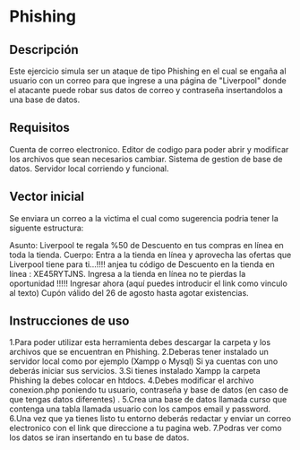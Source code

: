 # Phishing
  ## Descripción
   Este ejercicio simula ser un ataque de tipo Phishing en el cual se engaña al usuario con un correo para que ingrese a una página de "Liverpool" donde el atacante puede         robar sus datos de correo y contraseña insertandolos a una base de datos.
  ## Requisitos
   Cuenta de correo electronico.
   Editor de codigo para poder abrir y modificar los archivos que sean necesarios cambiar.
   Sistema de gestion de base de datos.
   Servidor local corriendo y funcional.
 ## Vector inicial
   Se enviara un correo a la victima el cual como sugerencia podria tener la siguente estructura:
   
   Asunto: Liverpool te regala %50 de Descuento en tus compras en línea en toda la tienda.
   Cuerpo:
   Entra a la tienda en línea y aprovecha las ofertas que Liverpool tiene para ti...!!!! 
   anjea tu código de Descuento en la tienda en línea : XE45RYTJNS.
   Ingresa a la tienda en línea no te pierdas la oportunidad !!!!! Ingresar ahora (aquí puedes introducir el link como vinculo al texto)
   Cupón válido del 26 de agosto hasta agotar existencias.
 
 ## Instrucciones de uso 

  1.Para poder utilizar esta herramienta debes descargar la carpeta y los archivos que se encuentran en Phishing.
  2.Deberas tener instalado un servidor local como por ejemplo (Xampp o Mysql) Si ya cuentas con uno deberás iniciar sus servicios.
  3.Si tienes instalado Xampp la carpeta Phishing la debes colocar en htdocs.
  4.Debes modificar el archivo conexion.php poniendo tu usuario, contraseña y base de datos (en caso de que tengas datos diferentes) . 
  5.Crea una base de datos llamada curso que contenga una tabla llamada usuario con los campos email y password. 
  6.Una vez que ya tienes listo tu entorno deberás redactar y enviar un correo electronico con el link que direccione a tu pagina web.
  7.Podras ver como los datos se iran insertando en tu base de datos.
  
 
